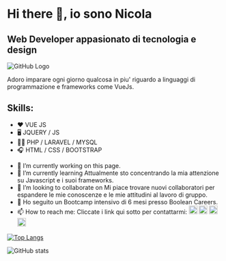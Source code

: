 
# Hi there 👋, io sono Nicola
## Web Developer appasionato di tecnologia e design

![GitHub Logo](https://www.bacancytechnology.com/blog/wp-content/uploads/2019/02/Vue.JS-Application-Dev-Blog-Banner-1024x351.jpg)

Adoro imparare ogni giorno qualcosa in piu' riguardo a linguaggi di programmazione e frameworks come VueJs.

## Skills:

* ❤️ VUE JS 
* 🖥️ JQUERY / JS  
* 👨‍💻 PHP / LARAVEL / MYSQL 
* 🎧 HTML / CSS / BOOTSTRAP

- 🔭 I’m currently working on this page. 
- 🌱 I’m currently learning Attualmente sto concentrando la mia attenzione su Javascript e i suoi frameworks. 
- 👯 I’m looking to collaborate on Mi piace trovare nuovi collaboratori per espandere le mie conoscenze e le mie attitudini al lavoro di gruppo. 
- 💬 Ho seguito un Bootcamp intensivo di 6 mesi presso Boolean Careers. 
- 📫 How to reach me: Cliccate i link qui sotto per contattarmi: [<img src='https://cdn.jsdelivr.net/npm/simple-icons@3.0.1/icons/github.svg' alt='github' height='20'>](https://github.com/rezz89)                              [<img src='https://cdn.jsdelivr.net/npm/simple-icons@3.0.1/icons/linkedin.svg' alt='linkedin' height='20'>](https://www.linkedin.com/in/nicola-rizzi-aa6a87127/)  [<img src='https://cdn.jsdelivr.net/npm/simple-icons@3.0.1/icons/facebook.svg' alt='facebook' height='20'>](https://www.facebook.com/profile.php?id=100008652061263)  [<img src='https://cdn.jsdelivr.net/npm/simple-icons@3.0.1/icons/reddit.svg' alt='Reddit' height='20'>](https://www.reddit.com/user/Dev_Reez89)   


[![Top Langs](https://github-readme-stats.vercel.app/api/top-langs/?username=reez89)](https://github.com/anuraghazra/github-readme-stats)

![GitHub stats](https://github-readme-stats.vercel.app/api?username=reez89&show_icons=true)  


